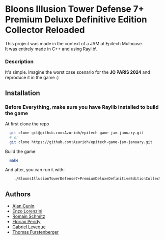
# Bloons Illusion Tower Defense 7+ Premium Deluxe Definitive Edition Collector Reloaded

This project was made in the context of a JAM at Epitech Mulhouse.\
It was entirely made in C++ and using Raylib\

### Description
It's simple. Imagine the worst case scenario for the **JO PARIS 2024** and reproduce it in the game :)

## Installation

### Before Everything, make sure you have Raylib installed to build the game

At first clone the repo

```bash
  git clone git@github.com:Azurioh/epitech-game-jam-january.git
  # or
  git clone https://github.com:Azurioh/epitech-game-jam-january.git
```

Build the game
```bash
  make
```

And after, you can run it with:
```bash
    ./BloonsIllusionTowerDefense7+PremiumDeluxeDefinitiveEditionCollectorReloaded
```
## Authors

- [Alan Cunin](https://github.com/Azurioh)
- [Enzo Lorenzini](https://github.com/Enzolorenzini)
- [Romain Schmitz](https://github.com/r-schmitz11)
- [Florian Peridy](https://github.com/Florianperidy)
- [Gabriel Leveque](https://github.com/gabrielleveque)
- [Thomas Furstenberger](https://github.com/Thomas-furstenberger)
